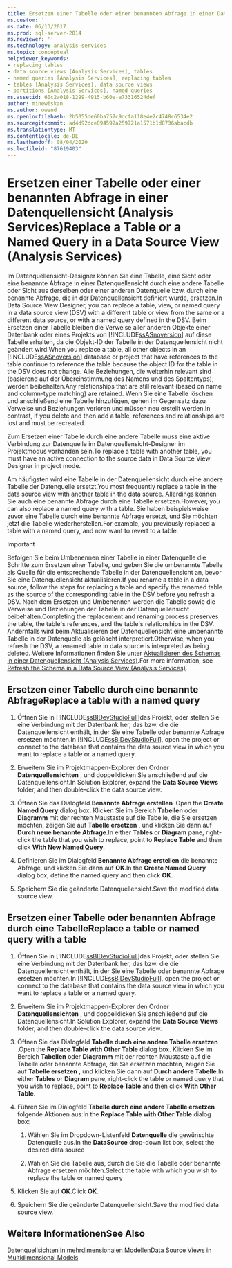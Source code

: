 ```yaml
---
title: Ersetzen einer Tabelle oder einer benannten Abfrage in einer Datenquellen Sicht (Analysis Services) | Microsoft-Dokumentation
ms.custom: ''
ms.date: 06/13/2017
ms.prod: sql-server-2014
ms.reviewer: ''
ms.technology: analysis-services
ms.topic: conceptual
helpviewer_keywords:
- replacing tables
- data source views [Analysis Services], tables
- named queries [Analysis Services], replacing tables
- tables [Analysis Services], data source views
- partitions [Analysis Services], named queries
ms.assetid: 60c2a018-1299-4915-b60e-e73316524def
author: minewiskan
ms.author: owend
ms.openlocfilehash: 2b5055de60ba757c9dcfa118e4e2c4748c6534e2
ms.sourcegitcommit: ad4d92dce894592a259721a1571b1d8736abacdb
ms.translationtype: MT
ms.contentlocale: de-DE
ms.lasthandoff: 08/04/2020
ms.locfileid: "87619403"
---
```

# <a name="replace-a-table-or-a-named-query-in-a-data-source-view-analysis-services"></a><span data-ttu-id="57065-102">Ersetzen einer Tabelle oder einer benannten Abfrage in einer Datenquellensicht (Analysis Services)</span><span class="sxs-lookup"><span data-stu-id="57065-102">Replace a Table or a Named Query in a Data Source View (Analysis Services)</span></span>
  <span data-ttu-id="57065-103">Im Datenquellensicht-Designer können Sie eine Tabelle, eine Sicht oder eine benannte Abfrage in einer Datenquellensicht durch eine andere Tabelle oder Sicht aus derselben oder einer anderen Datenquelle bzw. durch eine benannte Abfrage, die in der Datenquellensicht definiert wurde, ersetzen.</span><span class="sxs-lookup"><span data-stu-id="57065-103">In Data Source View Designer, you can replace a table, view, or named query in a data source view (DSV) with a different table or view from the same or a different data source, or with a named query defined in the DSV.</span></span> <span data-ttu-id="57065-104">Beim Ersetzen einer Tabelle bleiben die Verweise aller anderen Objekte einer Datenbank oder eines Projekts von [!INCLUDE[ssASnoversion](../../includes/ssasnoversion-md.md)] auf diese Tabelle erhalten, da die Objekt-ID der Tabelle in der Datenquellensicht nicht geändert wird.</span><span class="sxs-lookup"><span data-stu-id="57065-104">When you replace a table, all other objects in an [!INCLUDE[ssASnoversion](../../includes/ssasnoversion-md.md)] database or project that have references to the table continue to reference the table because the object ID for the table in the DSV does not change.</span></span> <span data-ttu-id="57065-105">Alle Beziehungen, die weiterhin relevant sind (basierend auf der Übereinstimmung des Namens und des Spaltentyps), werden beibehalten.</span><span class="sxs-lookup"><span data-stu-id="57065-105">Any relationships that are still relevant (based on name and column-type matching) are retained.</span></span> <span data-ttu-id="57065-106">Wenn Sie eine Tabelle löschen und anschließend eine Tabelle hinzufügen, gehen im Gegensatz dazu Verweise und Beziehungen verloren und müssen neu erstellt werden.</span><span class="sxs-lookup"><span data-stu-id="57065-106">In contrast, if you delete and then add a table, references and relationships are lost and must be recreated.</span></span>  
  
 <span data-ttu-id="57065-107">Zum Ersetzen einer Tabelle durch eine andere Tabelle muss eine aktive Verbindung zur Datenquelle im Datenquellensicht-Designer im Projektmodus vorhanden sein.</span><span class="sxs-lookup"><span data-stu-id="57065-107">To replace a table with another table, you must have an active connection to the source data in Data Source View Designer in project mode.</span></span>  
  
 <span data-ttu-id="57065-108">Am häufigsten wird eine Tabelle in der Datenquellensicht durch eine andere Tabelle der Datenquelle ersetzt.</span><span class="sxs-lookup"><span data-stu-id="57065-108">You most frequently replace a table in the data source view with another table in the data source.</span></span> <span data-ttu-id="57065-109">Allerdings können Sie auch eine benannte Abfrage durch eine Tabelle ersetzen.</span><span class="sxs-lookup"><span data-stu-id="57065-109">However, you can also replace a named query with a table.</span></span> <span data-ttu-id="57065-110">Sie haben beispielsweise zuvor eine Tabelle durch eine benannte Abfrage ersetzt, und Sie möchten jetzt die Tabelle wiederherstellen.</span><span class="sxs-lookup"><span data-stu-id="57065-110">For example, you previously replaced a table with a named query, and now want to revert to a table.</span></span>  
  
> [!IMPORTANT]  
>  <span data-ttu-id="57065-111">Befolgen Sie beim Umbenennen einer Tabelle in einer Datenquelle die Schritte zum Ersetzen einer Tabelle, und geben Sie die umbenannte Tabelle als Quelle für die entsprechende Tabelle in der Datenquellensicht an, bevor Sie eine Datenquellensicht aktualisieren.</span><span class="sxs-lookup"><span data-stu-id="57065-111">If you rename a table in a data source, follow the steps for replacing a table and specify the renamed table as the source of the corresponding table in the DSV before you refresh a DSV.</span></span> <span data-ttu-id="57065-112">Nach dem Ersetzen und Umbenennen werden die Tabelle sowie die Verweise und Beziehungen der Tabelle in der Datenquellensicht beibehalten.</span><span class="sxs-lookup"><span data-stu-id="57065-112">Completing the replacement and renaming process preserves the table, the table's references, and the table's relationships in the DSV.</span></span> <span data-ttu-id="57065-113">Andernfalls wird beim Aktualisieren der Datenquellensicht eine umbenannte Tabelle in der Datenquelle als gelöscht interpretiert.</span><span class="sxs-lookup"><span data-stu-id="57065-113">Otherwise, when you refresh the DSV, a renamed table in data source is interpreted as being deleted.</span></span> <span data-ttu-id="57065-114">Weitere Informationen finden Sie unter [Aktualisieren des Schemas in einer Datenquellensicht &#40;Analysis Services&#41;](refresh-the-schema-in-a-data-source-view-analysis-services.md).</span><span class="sxs-lookup"><span data-stu-id="57065-114">For more information, see [Refresh the Schema in a Data Source View &#40;Analysis Services&#41;](refresh-the-schema-in-a-data-source-view-analysis-services.md).</span></span>  
  
##  <a name="replace-a-table-with-a-named-query"></a><a name="bkmk_nq"></a><span data-ttu-id="57065-115">Ersetzen einer Tabelle durch eine benannte Abfrage</span><span class="sxs-lookup"><span data-stu-id="57065-115">Replace a table with a named query</span></span>  
  
1.  <span data-ttu-id="57065-116">Öffnen Sie in [!INCLUDE[ssBIDevStudioFull](../../includes/ssbidevstudiofull-md.md)]das Projekt, oder stellen Sie eine Verbindung mit der Datenbank her, das bzw. die die Datenquellensicht enthält, in der Sie eine Tabelle oder benannte Abfrage ersetzen möchten.</span><span class="sxs-lookup"><span data-stu-id="57065-116">In [!INCLUDE[ssBIDevStudioFull](../../includes/ssbidevstudiofull-md.md)], open the project or connect to the database that contains the data source view in which you want to replace a table or a named query.</span></span>  
  
2.  <span data-ttu-id="57065-117">Erweitern Sie im Projektmappen-Explorer den Ordner **Datenquellensichten** , und doppelklicken Sie anschließend auf die Datenquellensicht.</span><span class="sxs-lookup"><span data-stu-id="57065-117">In Solution Explorer, expand the **Data Source Views** folder, and then double-click the data source view.</span></span>  
  
3.  <span data-ttu-id="57065-118">Öffnen Sie das Dialogfeld **Benannte Abfrage erstellen** .</span><span class="sxs-lookup"><span data-stu-id="57065-118">Open the **Create Named Query** dialog box.</span></span> <span data-ttu-id="57065-119">Klicken Sie im Bereich **Tabellen** oder **Diagramm** mit der rechten Maustaste auf die Tabelle, die Sie ersetzen möchten, zeigen Sie auf **Tabelle ersetzen** , und klicken Sie dann auf **Durch neue benannte Abfrage**.</span><span class="sxs-lookup"><span data-stu-id="57065-119">In either **Tables** or **Diagram** pane, right-click the table that you wish to replace, point to **Replace Table** and then click **With New Named Query**.</span></span>  
  
4.  <span data-ttu-id="57065-120">Definieren Sie im Dialogfeld **Benannte Abfrage erstellen** die benannte Abfrage, und klicken Sie dann auf **OK**.</span><span class="sxs-lookup"><span data-stu-id="57065-120">In the **Create Named Query** dialog box, define the named query and then click **OK**.</span></span>  
  
5.  <span data-ttu-id="57065-121">Speichern Sie die geänderte Datenquellensicht.</span><span class="sxs-lookup"><span data-stu-id="57065-121">Save the modified data source view.</span></span>  
  
## <a name="replace-a-table-or-named-query-with-a-table"></a><span data-ttu-id="57065-122">Ersetzen einer Tabelle oder benannten Abfrage durch eine Tabelle</span><span class="sxs-lookup"><span data-stu-id="57065-122">Replace a table or named query with a table</span></span>  
  
1.  <span data-ttu-id="57065-123">Öffnen Sie in [!INCLUDE[ssBIDevStudioFull](../../includes/ssbidevstudiofull-md.md)]das Projekt, oder stellen Sie eine Verbindung mit der Datenbank her, das bzw. die die Datenquellensicht enthält, in der Sie eine Tabelle oder benannte Abfrage ersetzen möchten.</span><span class="sxs-lookup"><span data-stu-id="57065-123">In [!INCLUDE[ssBIDevStudioFull](../../includes/ssbidevstudiofull-md.md)], open the project or connect to the database that contains the data source view in which you want to replace a table or a named query.</span></span>  
  
2.  <span data-ttu-id="57065-124">Erweitern Sie im Projektmappen-Explorer den Ordner **Datenquellensichten** , und doppelklicken Sie anschließend auf die Datenquellensicht.</span><span class="sxs-lookup"><span data-stu-id="57065-124">In Solution Explorer, expand the **Data Source Views** folder, and then double-click the data source view.</span></span>  
  
3.  <span data-ttu-id="57065-125">Öffnen Sie das Dialogfeld **Tabelle durch eine andere Tabelle ersetzen** .</span><span class="sxs-lookup"><span data-stu-id="57065-125">Open the **Replace Table with Other Table** dialog box.</span></span> <span data-ttu-id="57065-126">Klicken Sie im Bereich **Tabellen** oder **Diagramm** mit der rechten Maustaste auf die Tabelle oder benannte Abfrage, die Sie ersetzen möchten, zeigen Sie auf **Tabelle ersetzen** , und klicken Sie dann auf **Durch andere Tabelle**.</span><span class="sxs-lookup"><span data-stu-id="57065-126">In either **Tables** or **Diagram** pane, right-click the table or named query that you wish to replace, point to **Replace Table** and then click **With Other Table**.</span></span>  
  
4.  <span data-ttu-id="57065-127">Führen Sie im Dialogfeld **Tabelle durch eine andere Tabelle ersetzen** folgende Aktionen aus:</span><span class="sxs-lookup"><span data-stu-id="57065-127">In the **Replace Table with Other Table** dialog box:</span></span>  
  
    1.  <span data-ttu-id="57065-128">Wählen Sie im Dropdown-Listenfeld **Datenquelle** die gewünschte Datenquelle aus.</span><span class="sxs-lookup"><span data-stu-id="57065-128">In the **DataSource** drop-down list box, select the desired data source</span></span>  
  
    2.  <span data-ttu-id="57065-129">Wählen Sie die Tabelle aus, durch die Sie die Tabelle oder benannte Abfrage ersetzen möchten.</span><span class="sxs-lookup"><span data-stu-id="57065-129">Select the table with which you wish to replace the table or named query</span></span>  
  
5.  <span data-ttu-id="57065-130">Klicken Sie auf **OK**.</span><span class="sxs-lookup"><span data-stu-id="57065-130">Click **OK**.</span></span>  
  
6.  <span data-ttu-id="57065-131">Speichern Sie die geänderte Datenquellensicht.</span><span class="sxs-lookup"><span data-stu-id="57065-131">Save the modified data source view.</span></span>  
  
## <a name="see-also"></a><span data-ttu-id="57065-132">Weitere Informationen</span><span class="sxs-lookup"><span data-stu-id="57065-132">See Also</span></span>  
 [<span data-ttu-id="57065-133">Datenquellsichten in mehrdimensionalen Modellen</span><span class="sxs-lookup"><span data-stu-id="57065-133">Data Source Views in Multidimensional Models</span></span>](data-source-views-in-multidimensional-models.md)  
  
  
